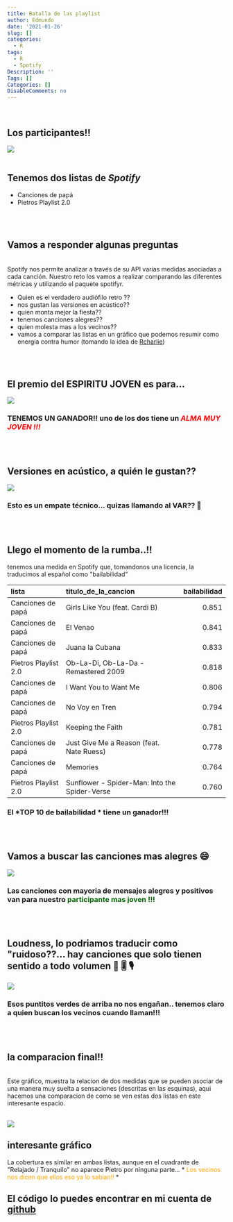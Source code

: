 ```yaml
---
title: Batalla de las playlist
author: Edmundo
date: '2021-01-26'
slug: []
categories:
  - R
tags:
  - R
  - Spotify
Description: ''
Tags: []
Categories: []
DisableComments: no
---
```


<br>

## Los participantes!!
 ![](Pi_dad.jpeg)
<br>
<br>
  



## Tenemos dos listas de *Spotify* 

- Canciones de papá
- Pietros Playlist 2.0

<br>
<br>


## Vamos a responder algunas preguntas  

<br>
Spotify nos permite analizar a través de su  API  varias medidas asociadas a cada canción. Nuestro reto los vamos a realizar comparando las diferentes métricas y utilizando el paquete  spotifyr.
<br>

- Quien es el verdadero audiófilo retro ??
- nos gustan las versiones en acústico??
- quien monta mejor la fiesta??
- tenemos canciones alegres?? 
- quien molesta mas a los vecinos??
- vamos a comparar las listas en un gráfico que podemos resumir como energia contra humor (tomando la idea de [Rcharlie](http://rcharlie.net/sentify/))


<br>
<br>

## El premio del **ESPIRITU JOVEN** es para...


![](readme_files/figure-html/unnamed-chunk-2-1.png)<!-- -->

### TENEMOS UN GANADOR!! uno de los dos tiene un  <span style="color:red"> *ALMA MUY JOVEN !!!* </span>  

<br>
<br>

## Versiones en acústico, a quién le gustan??



![](readme_files/figure-html/unnamed-chunk-3-1.png)<!-- -->

### Esto es un empate técnico... quizas llamando al VAR?? 🧐 
<br>
<br>


##  Llego el momento de la rumba..!!
tenemos una medida en Spotify que, tomandonos una licencia, la traducimos al español como "bailabilidad"   






|lista                |titulo_de_la_cancion                          | bailabilidad|
|:--------------------|:---------------------------------------------|------------:|
|Canciones de papá    |Girls Like You (feat. Cardi B)                |        0.851|
|Canciones de papá    |El Venao                                      |        0.841|
|Canciones de papá    |Juana la Cubana                               |        0.833|
|Pietros Playlist 2.0 |Ob-La-Di, Ob-La-Da - Remastered 2009          |        0.818|
|Canciones de papá    |I Want You to Want Me                         |        0.806|
|Canciones de papá    |No Voy en Tren                                |        0.794|
|Pietros Playlist 2.0 |Keeping the Faith                             |        0.781|
|Canciones de papá    |Just Give Me a Reason (feat. Nate Ruess)      |        0.778|
|Canciones de papá    |Memories                                      |        0.764|
|Pietros Playlist 2.0 |Sunflower - Spider-Man: Into the Spider-Verse |        0.760|

### El <span style="color:blue50"> *TOP 10 de bailabilidad * </span> tiene un ganador!!!



<br>
<br>

## Vamos a buscar las canciones mas alegres  😄 



![](readme_files/figure-html/unnamed-chunk-5-1.png)<!-- -->

### Las canciones con mayoria de mensajes alegres y positivos van para nuestro  <span style="color:darkgreen">  participante mas joven !!! </span> 


<br>
<br>


## Loudness, lo podriamos traducir como "ruidoso??... hay canciones que solo tienen sentido a todo volumen  🎉 🎚 🎙 
 



![](readme_files/figure-html/unnamed-chunk-6-1.png)<!-- -->


### Esos puntitos verdes de arriba no nos engañan.. tenemos claro a quien buscan los vecinos cuando llaman!!!


<br>
<br>

## la comparacion final!!
<br>
Este gráfico, muestra la relacion de dos medidas que se pueden asociar de una manera muy suelta a sensaciones (descritas en las esquinas), aqui hacemos una comparacion de como se ven estas dos listas en este interesante espacio.
<br>
<br>



![](readme_files/figure-html/unnamed-chunk-7-1.png)<!-- -->


## interesante gráfico 
La cobertura es similar en ambas listas, aunque en el cuadrante de "Relajado / Tranquilo" no aparece Pietro por ninguna parte... *<span style="color:orange"> Los vecinos nos dicen que ellos eso ya lo sabian!! </span> *





## El código lo puedes encontrar en mi cuenta de [github]("https://github.com/edperalt/batalla_de_playlists")